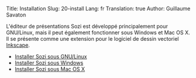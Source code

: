 Title: Installation
Slug: 20-install
Lang: fr
Translation: true
Author: Guillaume Savaton

L'éditeur de présentations Sozi est développé principalement pour GNU/Linux,
mais il peut également fonctionner sous Windows et Mac OS X.
Il se présente comme une extension pour le logiciel
de dessin vectoriel [Inkscape](http://inkscape.org/).

* [Installer Sozi sous GNU/Linux](|filename|install-linux.md)
* [Installer Sozi sous Windows](|filename|install-windows.md)
* [Installer Sozi sous Mac OS X](|filename|install-osx.md)

